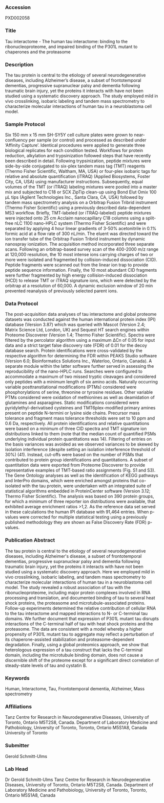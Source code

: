### Accession
PXD002058

### Title
Tau interactome -  The human tau interactome: binding to the ribonucleoproteome, and impaired binding of the P301L mutant to chaperones and the proteasome

### Description
The tau protein is central to the etiology of several neurodegenerative diseases, including Alzheimer’s disease, a subset of frontotemporal dementias, progressive supranuclear palsy and dementia following traumatic brain injury, yet the proteins it interacts with have not been studied using a systematic discovery approach. The study employed mild in vivo crosslinking, isobaric labeling and tandem mass spectrometry to characterize molecular interactions of human tau in a neuroblastoma cell model.

### Sample Protocol
Six 150 mm x 15 mm SH-SY5Y cell culture plates were grown to near-confluency per sample (or control) and processed as described under ‘Affinity Capture’. Identical procedures were applied to generate three biological replicates for each condition tested.  Workflows for protein reduction, alkylation and trypsinization followed steps that have recently been described in detail. Following trypsinization, peptide mixtures were side-by-side conjugated to six-plex tandem mass tag (TMT) reagents (Thermo Fisher Scientific, Waltham, MA, USA) or four-plex isobaric tags for relative and absolute quantification (iTRAQ) (Applied Biosystems, Foster City, CA, USA) using manufacturer instructions. Subsequently, equal volumes of the TMT (or iTRAQ) labeling mixtures were pooled into a master mix and subjected to C18 or SCX ZipTip clean-up using Bond Elut Omix 100 μL tips (Agilent Technologies Inc., Santa Clara, CA, USA) followed by tandem mass spectrometry analysis on a Orbitrap Fusion Tribrid instrument (Thermo Fisher Scientific) using a previously described data-dependent MS3 workflow. Briefly, TMT-labeled (or iTRAQ-labeled) peptide mixtures were injected onto 25 cm Acclaim nanocapillary C18 columns using a split-free nLC 1100 nano-HPLC system (Thermo Fisher Scientific) and were separated by applying 4 hour linear gradients of 3-50% acetonitrile in 0.1% formic acid at a flow rate of 300 nL/min. The eluent was directed toward the ion transfer tube of the Orbitrap Fusion Tribrid instrument by dynamic nanospray ionization. The acquisition method incorporated three separate scans. Following an orbitrap-based survey scan of the 400-2000 m/z range at 120,000 resolution, the 10 most intense ions carrying charges of two or more were isolated and fragmented by collision-induced dissociation (CID). Peptide fragments were scanned out from the linear ion trap to provide peptide sequence information. Finally, the 10 most abundant CID fragments were further fragmented by high energy collision-induced dissociation (HCD) to release TMT or iTRAQ signature ions, which were detected by the orbitrap at a resolution of 60,000. A dynamic exclusion window of 20 min prevented reanalysis of previously selected parent ions.

### Data Protocol
The post-acquisition data analyses of tau interactome and global proteome datasets was conducted against the human international protein index (IPI) database (Version 3.87) which was queried with Mascot (Version 2.4; Matrix Science Ltd, London, UK) and Sequest HT search engines within Proteome Discoverer (Version 1.4; Thermo Fisher Scientific). Spectra were filtered by the percolator algorithm using a maximum ΔCn of 0.05 for input data and a strict target false discovery rate (FDR) of 0.01 for the decoy database search. Protein identifications were cross-validated by the respective algorithm for determining the FDR within PEAKS Studio software (Version 6.0; Bioinformatics Solutions Inc., Waterloo, Ontario, Canada). A separate module within the latter software further served in assessing the reproducibility of the nano-HPLC runs. Searches were configured to accommodate a maximum of two missed tryptic cleavages and considered only peptides with a minimum length of six amino acids. Naturally occurring variable posttranstlational modifications (PTMs) considered were phosphorylations of serine, threonine or tyrosine residues. Other variable PTMs considered were oxidation of methionines as well as deamidation of glutamines and asparagines. Static modifications considered were pyridylethyl-derivatised cysteines and TMT6plex-modified primary amines present on peptide N-termini or lysine side chains. Precursor mass tolerance and fragment mass tolerance thresholds were set to 10 ppm and 0.6 Da, respectively. All protein identifications and relative quantitations were based on a minimum of three CID spectra and TMT signature ion distributions linked to them (note that the median count of quantified PSMs underlying individual protein quantitations was 14). Filtering of entries on the basis variances was avoided as we observed variances to be skewed by isolation interference (despite setting an isolation interference threshold of 30%) (41). Instead, cut-offs were based on the number of PSMs that contributed to protein group identifications and quantitations. A subset of quantitation data were exported from Proteome Discoverer to provide representative examples of TMT-based ratio assignments (Fig. S1 and S3). The Gene Ontology analyses as well as the identification of KEGG pathways and InterPro domains, which were enriched amongst proteins that co-isolated with the tau protein, were undertaken with an integrated suite of statistical algorithms embedded in ProteinCenter software (Version 3.12; Thermo Fisher Scientific). The analysis was based on 390 protein groups, for which a minimum of three reporter ion distributions were available, that exhibited average enrichment ratios >1,2. As the reference data set served in these calculations the human IPI database with 91,464 entries. When p-values were corrected for multiple statistical testing using a previously published methodology they are shown as False Discovery Rate (FDR) p-values.

### Publication Abstract
The tau protein is central to the etiology of several neurodegenerative diseases, including Alzheimer's disease, a subset of frontotemporal dementias, progressive supranuclear palsy and dementia following traumatic brain injury, yet the proteins it interacts with have not been studied using a systematic discovery approach. Here we employed mild in vivo crosslinking, isobaric labeling, and tandem mass spectrometry to characterize molecular interactions of human tau in a neuroblastoma cell model. The study revealed a robust association of tau with the ribonucleoproteome, including major protein complexes involved in RNA processing and translation, and documented binding of tau to several heat shock proteins, the proteasome and microtubule-associated proteins. Follow-up experiments determined the relative contribution of cellular RNA to the tau interactome and mapped interactions to N- or C-terminal tau domains. We further document that expression of P301L mutant tau disrupts interactions of the C-terminal half of tau with heat shock proteins and the proteasome. The data are consistent with a model whereby a higher propensity of P301L mutant tau to aggregate may reflect a perturbation of its chaperone-assisted stabilization and proteasome-dependent degradation. Finally, using a global proteomics approach, we show that heterologous expression of a tau construct that lacks the C-terminal domain, including the microtubule binding domain, does not cause a discernible shift of the proteome except for a significant direct correlation of steady-state levels of tau and cystatin B.

### Keywords
Human, Interactome, Tau, Frontotemporal dementia, Alzheimer, Mass spectrometry

### Affiliations
Tanz Centre for Research in Neurodegenerative Diseases, University of Toronto, Ontario M5T2S8, Canada.  Department of Laboratory Medicine and Pathobiology, University of Toronto, Toronto, Ontario M5S1A8, Canada
University of Toronto

### Submitter
Gerold Schmitt-Ulms

### Lab Head
Dr Gerold Schmitt-Ulms
Tanz Centre for Research in Neurodegenerative Diseases, University of Toronto, Ontario M5T2S8, Canada.  Department of Laboratory Medicine and Pathobiology, University of Toronto, Toronto, Ontario M5S1A8, Canada


